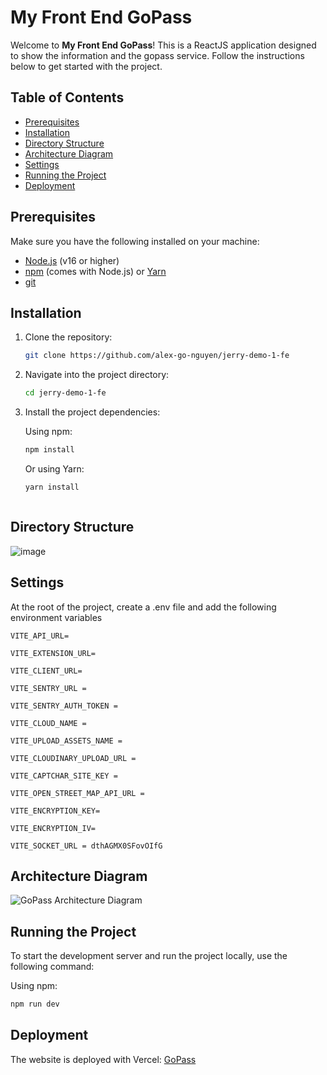 # My Front End GoPass

Welcome to **My Front End GoPass**! This is a ReactJS application designed to show the information and the gopass service. Follow the instructions below to get started with the project.

## Table of Contents

- [Prerequisites](#prerequisites)
- [Installation](#installation)
- [Directory Structure](#directory-structure)
- [Architecture Diagram](#architecture-diagram)
- [Settings](#settings)
- [Running the Project](#running-the-project)
- [Deployment](#deployment)

## Prerequisites

Make sure you have the following installed on your machine:

- [Node.js](https://nodejs.org/) (v16 or higher)
- [npm](https://www.npmjs.com/) (comes with Node.js) or [Yarn](https://classic.yarnpkg.com/)
- [git](https://git-scm.com/)

## Installation

1. Clone the repository:

    ```bash
    git clone https://github.com/alex-go-nguyen/jerry-demo-1-fe
    ```

2. Navigate into the project directory:

    ```bash
    cd jerry-demo-1-fe
    ```

3. Install the project dependencies:

    Using npm:

    ```bash
    npm install
    ```

    Or using Yarn:

    ```bash
    yarn install
    ```
    ```
## Directory Structure
![image](https://github.com/user-attachments/assets/d2840d66-3870-4887-b3a8-999be60a7b09)

## Settings

At the root of the project, create a .env file and add the following environment variables
```
VITE_API_URL=

VITE_EXTENSION_URL=

VITE_CLIENT_URL=

VITE_SENTRY_URL = 

VITE_SENTRY_AUTH_TOKEN =

VITE_CLOUD_NAME = 

VITE_UPLOAD_ASSETS_NAME = 

VITE_CLOUDINARY_UPLOAD_URL = 

VITE_CAPTCHAR_SITE_KEY = 

VITE_OPEN_STREET_MAP_API_URL =

VITE_ENCRYPTION_KEY=

VITE_ENCRYPTION_IV=

VITE_SOCKET_URL = dthAGMX0SFovOIfG
```
## Architecture Diagram
![GoPass Architecture Diagram](https://github.com/user-attachments/assets/c6846892-310f-42a3-beb1-d58ddd7fb513)

## Running the Project

To start the development server and run the project locally, use the following command:

Using npm:

```bash
npm run dev
```

## Deployment

The website is deployed with Vercel: [GoPass](https://gopassjerry.vercel.app/) 
